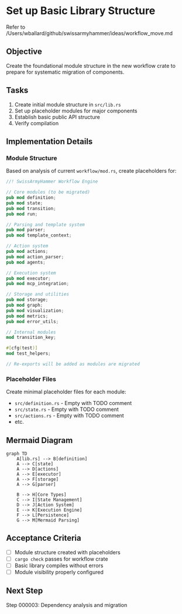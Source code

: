 # Set up Basic Library Structure

Refer to /Users/wballard/github/swissarmyhammer/ideas/workflow_move.md

## Objective
Create the foundational module structure in the new workflow crate to prepare for systematic migration of components.

## Tasks
1. Create initial module structure in `src/lib.rs`
2. Set up placeholder modules for major components
3. Establish basic public API structure
4. Verify compilation

## Implementation Details

### Module Structure
Based on analysis of current `workflow/mod.rs`, create placeholders for:

```rust
//! SwissArmyHammer Workflow Engine

// Core modules (to be migrated)
pub mod definition;
pub mod state;
pub mod transition;
pub mod run;

// Parsing and template system
pub mod parser;
pub mod template_context;

// Action system
pub mod actions;
pub mod action_parser;
pub mod agents;

// Execution system  
pub mod executor;
pub mod mcp_integration;

// Storage and utilities
pub mod storage;
pub mod graph;
pub mod visualization;
pub mod metrics;
pub mod error_utils;

// Internal modules
mod transition_key;

#[cfg(test)]
mod test_helpers;

// Re-exports will be added as modules are migrated
```

### Placeholder Files
Create minimal placeholder files for each module:
- `src/definition.rs` - Empty with TODO comment
- `src/state.rs` - Empty with TODO comment
- `src/actions.rs` - Empty with TODO comment
- etc.

## Mermaid Diagram
```mermaid
graph TD
    A[lib.rs] --> B[definition]
    A --> C[state]
    A --> D[actions]
    A --> E[executor]
    A --> F[storage]
    A --> G[parser]
    
    B --> H[Core Types]
    C --> I[State Management]  
    D --> J[Action System]
    E --> K[Execution Engine]
    F --> L[Persistence]
    G --> M[Mermaid Parsing]
```

## Acceptance Criteria
- [ ] Module structure created with placeholders
- [ ] `cargo check` passes for workflow crate
- [ ] Basic library compiles without errors
- [ ] Module visibility properly configured

## Next Step
Step 000003: Dependency analysis and migration